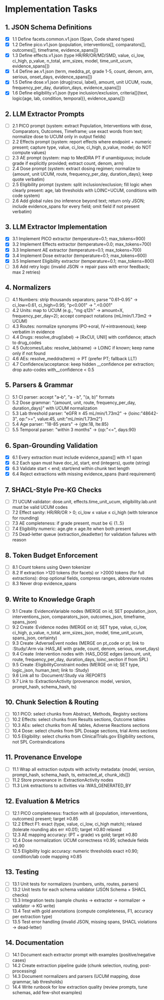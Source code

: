 # Implementation Tasks

## 1. JSON Schema Definitions

- [x] 1.1 Define facets.common.v1.json (Span, Code shared types)
- [x] 1.2 Define pico.v1.json (population, interventions[], comparators[], outcomes[], timeframe, evidence_spans[])
- [x] 1.3 Define effects.v1.json (type HR/RR/OR/MD/SMD, value, ci_low, ci_high, p_value, n_total, arm_sizes, model, time_unit_ucum, evidence_spans[])
- [x] 1.4 Define ae.v1.json (term, meddra_pt, grade 1-5, count, denom, arm, serious, onset_days, evidence_spans[])
- [x] 1.5 Define dose.v1.json (drug{rxcui, label}, amount, unit UCUM, route, frequency_per_day, duration_days, evidence_spans[])
- [x] 1.6 Define eligibility.v1.json (type inclusion/exclusion, criteria[]{text, logic{age, lab, condition, temporal}}, evidence_spans[])

## 2. LLM Extractor Prompts

- [ ] 2.1 PICO prompt (system: extract Population, Interventions with dose, Comparators, Outcomes, Timeframe; use exact words from text; normalize dose to UCUM only in output fields)
- [ ] 2.2 Effects prompt (system: report effects where endpoint + numeric present; capture type, value, ci_low, ci_high, p_value, model; do NOT compute values)
- [ ] 2.3 AE prompt (system: map to MedDRA PT if unambiguous; include grade if explicitly provided; extract count, denom, arm)
- [ ] 2.4 Dose prompt (system: extract dosing regimen; normalize to {amount, unit UCUM, route, frequency_per_day, duration_days}; keep quote verbatim)
- [ ] 2.5 Eligibility prompt (system: split inclusion/exclusion; fill logic when clearly present: age, lab thresholds with LOINC+UCUM, conditions with code system)
- [ ] 2.6 Add global rules (no inference beyond text; return only JSON; include evidence_spans for every field; omit field if not present verbatim)

## 3. LLM Extractor Implementation

- [x] 3.1 Implement PICO extractor (temperature=0.1; max_tokens=900)
- [x] 3.2 Implement Effects extractor (temperature=0.0; max_tokens=700)
- [x] 3.3 Implement AE extractor (temperature=0.1; max_tokens=700)
- [x] 3.4 Implement Dose extractor (temperature=0.1; max_tokens=600)
- [x] 3.5 Implement Eligibility extractor (temperature=0.1; max_tokens=800)
- [ ] 3.6 Add retry logic (invalid JSON → repair pass with error feedback; max 2 retries)

## 4. Normalizers

- [ ] 4.1 Numbers: strip thousands separators; parse "0.61–0.95" → ci_low=0.61, ci_high=0.95; "p<0.001" → ".<0.001"
- [ ] 4.2 Units: map to UCUM (e.g., "mg q12h" → amount=X, frequency_per_day=2); accept compact notations (mL/min/1.73m2 → UCUM)
- [ ] 4.3 Routes: normalize synonyms (PO→oral, IV→intravenous); keep verbatim in evidence
- [ ] 4.4 Drugs: resolve_drug(label) → [RxCUI, UNII] with confidence; attach to drug_codes
- [ ] 4.5 Outcomes/Labs: resolve_lab(name) → LOINC if known; keep name only if not found
- [ ] 4.6 AEs: resolve_meddra(term) → PT (prefer PT; fallback LLT)
- [ ] 4.7 Confidence/acceptance: keep hidden __confidence per extraction; drop auto-codes with__confidence < 0.5

## 5. Parsers & Grammar

- [ ] 5.1 CI parser: accept "a–b", "a - b", "(a, b)" formats
- [ ] 5.2 Dose grammar: "{amount, unit, route, frequency_per_day, duration_days}" with UCUM normalization
- [ ] 5.3 Lab threshold parser: "eGFR ≥ 45 mL/min/1.73m2" → {loinc:"48642-3", op:">=", value:45, unit:"mL/min/1.73m2"}
- [ ] 5.4 Age parser: "18-85 years" → {gte:18, lte:85}
- [ ] 5.5 Temporal parser: "within 3 months" → {op:"<=", days:90}

## 6. Span-Grounding Validation

- [x] 6.1 Every extraction must include evidence_spans[] with ≥1 span
- [x] 6.2 Each span must have doc_id, start, end (integers), quote (string)
- [x] 6.3 Validate start < end; start/end within chunk text length
- [x] 6.4 Reject extractions with missing evidence_spans (hard requirement)

## 7. SHACL-Style Pre-KG Checks

- [ ] 7.1 UCUM validator: dose.unit, effects.time_unit_ucum, eligibility.lab.unit must be valid UCUM codes
- [ ] 7.2 Effect sanity: HR/RR/OR > 0; ci_low ≤ value ≤ ci_high (with tolerance for rounding)
- [ ] 7.3 AE completeness: if grade present, must be ∈ {1..5}
- [ ] 7.4 Eligibility numeric: age.gte ≤ age.lte when both present
- [ ] 7.5 Dead-letter queue (extraction_deadletter) for validation failures with reason

## 8. Token Budget Enforcement

- [ ] 8.1 Count tokens using Qwen tokenizer
- [ ] 8.2 If extraction >120 tokens (for facets) or >2000 tokens (for full extractions): drop optional fields, compress ranges, abbreviate routes
- [ ] 8.3 Never drop evidence_spans

## 9. Write to Knowledge Graph

- [ ] 9.1 Create :EvidenceVariable nodes (MERGE on id; SET population_json, interventions_json, comparators_json, outcomes_json, timeframe, spans_json)
- [ ] 9.2 Create :Evidence nodes (MERGE on id; SET type, value, ci_low, ci_high, p_value, n_total, arm_sizes_json, model, time_unit_ucum, spans_json, certainty)
- [ ] 9.3 Create :AdverseEvent nodes (MERGE on pt_code or pt; link to :Study/:Arm via :HAS_AE with grade, count, denom, serious, onset_days)
- [ ] 9.4 Create :Intervention nodes with :HAS_DOSE edges (amount, unit, route, frequency_per_day, duration_days, loinc_section if from SPL)
- [ ] 9.5 Create :EligibilityConstraint nodes (MERGE on id; SET type, logic_json, human_text; link to :Study)
- [ ] 9.6 Link all to :Document/:Study via :REPORTS
- [ ] 9.7 Link to :ExtractionActivity (provenance: model, version, prompt_hash, schema_hash, ts)

## 10. Chunk Selection & Routing

- [ ] 10.1 PICO: select chunks from Abstract, Methods, Registry sections
- [ ] 10.2 Effects: select chunks from Results sections, Outcome tables
- [ ] 10.3 AEs: select chunks from AE tables, Adverse Reactions sections
- [ ] 10.4 Dose: select chunks from SPL Dosage sections, trial Arms sections
- [ ] 10.5 Eligibility: select chunks from ClinicalTrials.gov Eligibility sections, not SPL Contraindications

## 11. Provenance Envelope

- [ ] 11.1 Wrap all extraction outputs with activity metadata: {model, version, prompt_hash, schema_hash, ts, extracted_at, chunk_ids[]}
- [ ] 11.2 Store provenance in :ExtractionActivity nodes
- [ ] 11.3 Link extractions to activities via :WAS_GENERATED_BY

## 12. Evaluation & Metrics

- [ ] 12.1 PICO completeness: fraction with all {population, interventions, outcomes} present; target ≥0.85
- [ ] 12.2 Effect F1: exact (type, value, ci_low, ci_high match); relaxed (tolerate rounding abs err ≤0.01); target ≥0.80 relaxed
- [ ] 12.3 AE mapping accuracy: (PT + grade) vs gold; target ≥0.80
- [ ] 12.4 Dose normalization: UCUM correctness ≥0.95; schedule fields ≥0.90
- [ ] 12.5 Eligibility logic accuracy: numeric thresholds exact ≥0.90; condition/lab code mapping ≥0.85

## 13. Testing

- [ ] 13.1 Unit tests for normalizers (numbers, units, routes, parsers)
- [ ] 13.2 Unit tests for each schema validator (JSON Schema + SHACL checks)
- [ ] 13.3 Integration tests (sample chunks → extractor → normalizer → validator → KG write)
- [ ] 13.4 Test with gold annotations (compute completeness, F1, accuracy per extraction type)
- [ ] 13.5 Test error handling (invalid JSON, missing spans, SHACL violations → dead-letter)

## 14. Documentation

- [ ] 14.1 Document each extractor prompt with examples (positive/negative cases)
- [ ] 14.2 Create extraction pipeline guide (chunk selection, routing, post-processing)
- [ ] 14.3 Document normalizers and parsers (UCUM mapping, dose grammar, lab thresholds)
- [ ] 14.4 Write runbook for low extraction quality (review prompts, tune schemas, add few-shot examples)
